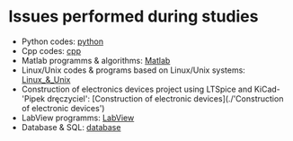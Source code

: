 # Issues performed during studies
- Python codes: [python](./python)
- Cpp codes: [cpp](./cpp)
- Matlab programms & algorithms: [Matlab](./Matlab)
- Linux/Unix codes & programs based on Linux/Unix systems: [Linux_&_Unix](./Linux_&_Unix)
- Construction of electronics devices project using LTSpice and KiCad- 'Pipek dręczyciel': [Construction of electronic devices](./'Construction of electronic devices')
- LabView programms: [LabView](./LabView)
- Database & SQL: [database](./database)
